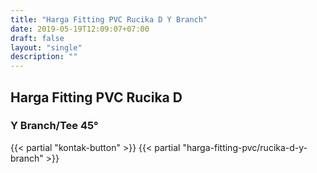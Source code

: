 ```yaml
---
title: "Harga Fitting PVC Rucika D Y Branch"
date: 2019-05-19T12:09:07+07:00
draft: false
layout: "single"
description: ""
---
```


## Harga Fitting PVC Rucika D
### Y Branch/Tee 45&deg;
{{< partial "kontak-button" >}}
{{< partial "harga-fitting-pvc/rucika-d-y-branch" >}}
